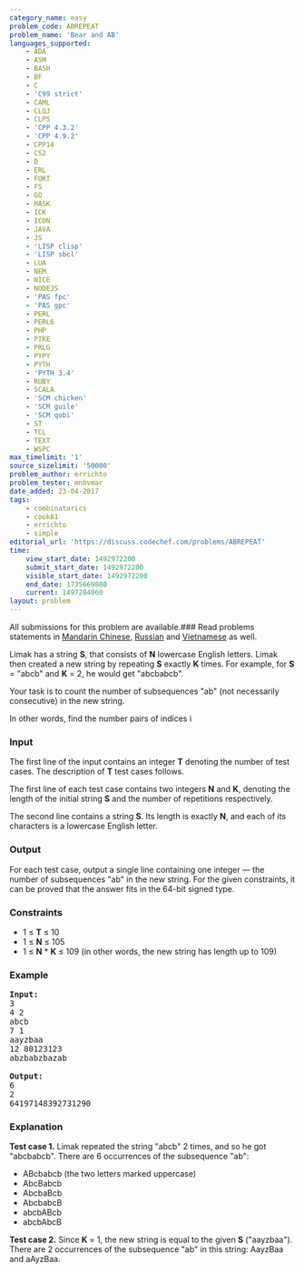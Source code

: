 ```yaml
---
category_name: easy
problem_code: ABREPEAT
problem_name: 'Bear and AB'
languages_supported:
    - ADA
    - ASM
    - BASH
    - BF
    - C
    - 'C99 strict'
    - CAML
    - CLOJ
    - CLPS
    - 'CPP 4.3.2'
    - 'CPP 4.9.2'
    - CPP14
    - CS2
    - D
    - ERL
    - FORT
    - FS
    - GO
    - HASK
    - ICK
    - ICON
    - JAVA
    - JS
    - 'LISP clisp'
    - 'LISP sbcl'
    - LUA
    - NEM
    - NICE
    - NODEJS
    - 'PAS fpc'
    - 'PAS gpc'
    - PERL
    - PERL6
    - PHP
    - PIKE
    - PRLG
    - PYPY
    - PYTH
    - 'PYTH 3.4'
    - RUBY
    - SCALA
    - 'SCM chicken'
    - 'SCM guile'
    - 'SCM qobi'
    - ST
    - TCL
    - TEXT
    - WSPC
max_timelimit: '1'
source_sizelimit: '50000'
problem_author: errichto
problem_tester: mnbvmar
date_added: 23-04-2017
tags:
    - combinatorics
    - cook81
    - errichto
    - simple
editorial_url: 'https://discuss.codechef.com/problems/ABREPEAT'
time:
    view_start_date: 1492972200
    submit_start_date: 1492972200
    visible_start_date: 1492972200
    end_date: 1735669800
    current: 1497284060
layout: problem
---
```

All submissions for this problem are available.###  Read problems statements in [Mandarin Chinese](http://www.codechef.com/download/translated/COOK81/mandarin/ABREPEAT.pdf), [Russian](http://www.codechef.com/download/translated/COOK81/russian/ABREPEAT.pdf) and [Vietnamese](http://www.codechef.com/download/translated/COOK81/vietnamese/ABREPEAT.pdf) as well.

Limak has a string **S**, that consists of **N** lowercase English letters. Limak then created a new string by repeating **S** exactly **K** times. For example, for **S** = "abcb" and **K** = 2, he would get "abcbabcb".

Your task is to count the number of subsequences "ab" (not necessarily consecutive) in the new string.

In other words, find the number pairs of indices i

### Input

The first line of the input contains an integer **T** denoting the number of test cases. The description of **T** test cases follows.

The first line of each test case contains two integers **N** and **K**, denoting the length of the initial string **S** and the number of repetitions respectively.

The second line contains a string **S**. Its length is exactly **N**, and each of its characters is a lowercase English letter.

### Output

For each test case, output a single line containing one integer — the number of subsequences "ab" in the new string. For the given constraints, it can be proved that the answer fits in the 64-bit signed type.

### Constraints

- 1 ≤ **T** ≤ 10
- 1 ≤ **N** ≤ 105
- 1 ≤ **N** \* **K** ≤ 109 (in other words, the new string has length up to 109)

### Example

<pre><b>Input:</b>
3
4 2
abcb
7 1
aayzbaa
12 80123123
abzbabzbazab

<b>Output:</b>
6
2
64197148392731290
</pre>
### Explanation

**Test case 1.** Limak repeated the string "abcb" 2 times, and so he got "abcbabcb". There are 6 occurrences of the subsequence "ab":

- ABcbabcb (the two letters marked uppercase)
- AbcBabcb
- AbcbaBcb
- AbcbabcB
- abcbABcb
- abcbAbcB

**Test case 2.** Since **K** = 1, the new string is equal to the given **S** ("aayzbaa"). There are 2 occurrences of the subsequence "ab" in this string: AayzBaa and aAyzBaa.
